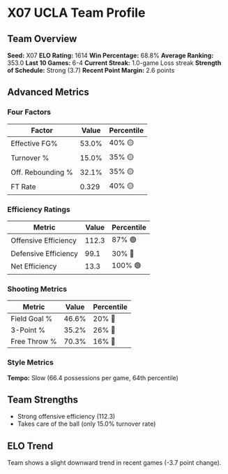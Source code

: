 # X07 UCLA Team Profile
## Team Overview
**Seed:** X07
**ELO Rating:** 1614
**Win Percentage:** 68.8%
**Average Ranking:** 353.0
**Last 10 Games:** 6-4
**Current Streak:** 1.0-game Loss streak
**Strength of Schedule:** Strong (3.7)
**Recent Point Margin:** 2.6 points

## Advanced Metrics
### Four Factors
| Factor | Value | Percentile |
|--------|-------|------------|
| Effective FG% | 53.0% | 40% 🟡 |
| Turnover % | 15.0% | 35% 🟡 |
| Off. Rebounding % | 32.1% | 35% 🟡 |
| FT Rate | 0.329 | 40% 🟡 |

### Efficiency Ratings
| Metric | Value | Percentile |
|--------|-------|------------|
| Offensive Efficiency | 112.3 | 87% 🟢 |
| Defensive Efficiency | 99.1 | 30% 🔴 |
| Net Efficiency | 13.3 | 100% 🟢 |

### Shooting Metrics
| Metric | Value | Percentile |
|--------|-------|------------|
| Field Goal % | 46.6% | 20% 🔴 |
| 3-Point % | 35.2% | 26% 🔴 |
| Free Throw % | 70.3% | 16% 🔴 |

### Style Metrics
**Tempo:** Slow (66.4 possessions per game, 64th percentile)

## Team Strengths
* Strong offensive efficiency (112.3)
* Takes care of the ball (only 15.0% turnover rate)

## ELO Trend
Team shows a slight downward trend in recent games (-3.7 point change).

